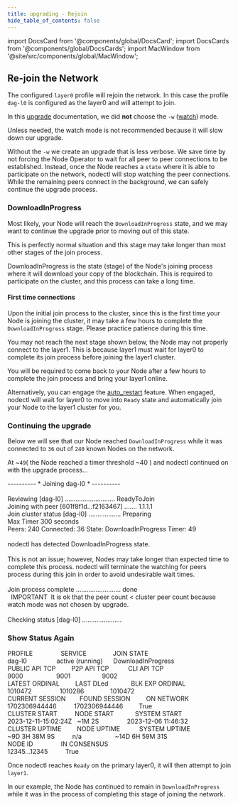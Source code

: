 ```yaml
---
title: upgrading - Rejoin
hide_table_of_contents: false
---
```

<intro-end />

import DocsCard from '@components/global/DocsCard';
import DocsCards from '@components/global/DocsCards';
import MacWindow from '@site/src/components/global/MacWindow';

<head>
  <title>MainNet 2.0 Automation with nodectl</title>
  <meta
    name="description"
    content="MainNet 2.0 Automation - Upgrade Tessellation with nodectl"
  />
</head>

## Re-join the Network

The configured `layer0` profile will rejoin the network.  In this case the profile `dag-l0` is configured as the layer0 and will attempt to join.

In this [upgrade](/validate/automated/nodectlCommands#upgrade) documentation, we did **not** choose the `-w` ([watch](/validate/automated/nodectlCommands#upgrade)) mode.  

Unless needed, the watch mode is not recommended because it will slow down our upgrade. 

Without the `-w` we create an upgrade that is less verbose. We save time by not forcing the Node Operator to wait for all peer to peer connections to be established.  Instead, once the Node reaches a `state` where it is able to participate on the network, nodectl will stop watching the peer connections.  While the remaining peers connect in the background, we can safely continue the upgrade process.

### DownloadInProgress

Most likely, your Node will reach the `DownloadInProgress` state, and we may want to continue the upgrade prior to moving out of this state.  

This is perfectly normal situation and this stage may take longer than most other stages of the join process.

DownloadInProgress is the state (stage) of the Node's joining process where it will download your copy of the blockchain.  This is required to participate on the cluster, and this process can take a long time.

#### First time connections

Upon the initial join process to the cluster, since this is the first time your Node is joining the cluster, it may take a few hours to complete the `DownloadInProgress` stage.  Please practice patience during this time.

You may not reach the next stage shown below, the Node may not properly connect to the layer1.  This is because layer1 must wait for layer0 to complete its join process before joining the layer1 cluster.

You will be required to come back to your Node after a few hours to complete the join process and bring your layer1 online.  

Alternatively, you can engage the [auto_restart](/validate/automated/nodectlCommands#auto_restart) feature.  When engaged, nodectl will wait for layer0 to move into `Ready` state and automatically join your Node to the layer1 cluster for you.

### Continuing the upgrade

Below we will see that our Node reached `DownloadInProgress` while it was connected to `36` out of `240` known Nodes on the network.  

At ~`49`( the Node reached a timer threshold ~40 ) and nodectl continued on with the upgrade process...

<MacWindow>
---------- * Joining dag-l0 * ----------<br />
<br />
Reviewing [dag-l0] ............................ ReadyToJoin <br />
Joining with peer [601f8f1d...f2163467] ....... 1.1.1.1<br />
Join cluster status [dag-l0] .................. Preparing<br />
Max Timer  300 seconds<br />
Peers: 240 Connected: 36 State: DownloadInProgress Timer: 49<br />
<br />
nodectl has detected DownloadInProgress state.<br />
<br />
This is not an issue; however, Nodes may take longer than expected time to complete this process.  nodectl will terminate the watching for peers process during this join in order to avoid undesirable wait times.<br />
<br />
Join process complete ......................... done<br />
&nbsp;&nbsp;IMPORTANT&nbsp;&nbsp;It is ok that the peer count &lt; cluster peer count because watch mode was not chosen by upgrade.<br />
<br /> 
  Checking status [dag-l0] ......................<br />
</MacWindow>

### Show Status Again

<MacWindow>
PROFILE&nbsp;&nbsp;&nbsp;&nbsp;&nbsp;&nbsp;&nbsp;&nbsp;&nbsp;&nbsp;&nbsp;&nbsp;&nbsp;&nbsp;&nbsp;&nbsp;SERVICE&nbsp;&nbsp;&nbsp;&nbsp;&nbsp;&nbsp;&nbsp;&nbsp;&nbsp;&nbsp;&nbsp;&nbsp;&nbsp;&nbsp;&nbsp;JOIN STATE<br />
dag-l0&nbsp;&nbsp;&nbsp;&nbsp;&nbsp;&nbsp;&nbsp;&nbsp;&nbsp;&nbsp;&nbsp;&nbsp;&nbsp;&nbsp;&nbsp;&nbsp;&nbsp;active (running)&nbsp;&nbsp;&nbsp;&nbsp;&nbsp;&nbsp;DownloadInProgress<br /> 
PUBLIC API TCP&nbsp;&nbsp;&nbsp;&nbsp;&nbsp;&nbsp;&nbsp;&nbsp;&nbsp;P2P API TCP&nbsp;&nbsp;&nbsp;&nbsp;&nbsp;&nbsp;&nbsp;&nbsp;&nbsp;&nbsp;&nbsp;CLI API TCP<br />    
9000&nbsp;&nbsp;&nbsp;&nbsp;&nbsp;&nbsp;&nbsp;&nbsp;&nbsp;&nbsp;&nbsp;&nbsp;&nbsp;&nbsp;&nbsp;&nbsp;&nbsp;&nbsp;&nbsp;9001&nbsp;&nbsp;&nbsp;&nbsp;&nbsp;&nbsp;&nbsp;&nbsp;&nbsp;&nbsp;&nbsp;&nbsp;&nbsp;&nbsp;&nbsp;&nbsp;&nbsp;&nbsp;9002<br /> 
LATEST ORDINAL&nbsp;&nbsp;&nbsp;&nbsp;&nbsp;&nbsp;&nbsp;&nbsp;&nbsp;LAST DLed &nbsp;&nbsp;&nbsp;&nbsp;&nbsp;&nbsp;&nbsp;&nbsp;&nbsp;&nbsp;&nbsp;&nbsp;BLK EXP ORDINAL<br />  
1010472&nbsp;&nbsp;&nbsp;&nbsp;&nbsp;&nbsp;&nbsp;&nbsp;&nbsp;&nbsp;&nbsp;&nbsp;&nbsp;&nbsp;&nbsp;&nbsp;1010286&nbsp;&nbsp;&nbsp;&nbsp;&nbsp;&nbsp;&nbsp;&nbsp;&nbsp;&nbsp;&nbsp;&nbsp;&nbsp;&nbsp;&nbsp;1010472<br /> 
CURRENT SESSION&nbsp;&nbsp;&nbsp;&nbsp;&nbsp;&nbsp;&nbsp;&nbsp;FOUND SESSION&nbsp;&nbsp;&nbsp;&nbsp;&nbsp;&nbsp;&nbsp;&nbsp;&nbsp;ON NETWORK  <br /> 
1702306944446&nbsp;&nbsp;&nbsp;&nbsp;&nbsp;&nbsp;&nbsp;&nbsp;&nbsp;&nbsp;1702306944446&nbsp;&nbsp;&nbsp;&nbsp;&nbsp;&nbsp;&nbsp;&nbsp;&nbsp;True<br /> 
CLUSTER START&nbsp;&nbsp;&nbsp;&nbsp;&nbsp;&nbsp;&nbsp;&nbsp;&nbsp;&nbsp;NODE START&nbsp;&nbsp;&nbsp;&nbsp;&nbsp;&nbsp;&nbsp;&nbsp;&nbsp;&nbsp;&nbsp;&nbsp;SYSTEM START<br /> 
2023-12-11-15:02:24Z&nbsp;&nbsp;&nbsp;~1M 2S&nbsp;&nbsp;&nbsp;&nbsp;&nbsp;&nbsp;&nbsp;&nbsp;&nbsp;&nbsp;&nbsp;&nbsp;&nbsp;&nbsp;&nbsp;&nbsp;2023-12-06 11:46:32 <br /> 
CLUSTER UPTIME&nbsp;&nbsp;&nbsp;&nbsp;&nbsp;&nbsp;&nbsp;&nbsp;&nbsp;NODE UPTIME&nbsp;&nbsp;&nbsp;&nbsp;&nbsp;&nbsp;&nbsp;&nbsp;&nbsp;&nbsp;&nbsp;SYSTEM UPTIME<br />
~9D 3H 38M 9S&nbsp;&nbsp;&nbsp;&nbsp;&nbsp;&nbsp;&nbsp;&nbsp;&nbsp;&nbsp;n/a&nbsp;&nbsp;&nbsp;&nbsp;&nbsp;&nbsp;&nbsp;&nbsp;&nbsp;&nbsp;&nbsp;&nbsp;&nbsp;&nbsp;&nbsp;&nbsp;&nbsp;&nbsp;&nbsp;~14D 6H 59M 31S<br /> 
NODE ID&nbsp;&nbsp;&nbsp;&nbsp;&nbsp;&nbsp;&nbsp;&nbsp;&nbsp;&nbsp;&nbsp;&nbsp;&nbsp;&nbsp;&nbsp;&nbsp;IN CONSENSUS&nbsp;&nbsp;&nbsp;&nbsp;&nbsp;&nbsp;&nbsp;&nbsp;<br />  
12345...12345&nbsp;&nbsp;&nbsp;&nbsp;&nbsp;&nbsp;&nbsp;&nbsp;&nbsp;&nbsp;True&nbsp;&nbsp;&nbsp;&nbsp;&nbsp;&nbsp;&nbsp;&nbsp;<br /> 
</MacWindow>

Once nodectl reaches `Ready` on the primary layer0, it will then attempt to join `layer1`.

In our example, the Node has continued to remain in `DownloadInProgress` while it was in the process of completing this stage of joining the network.  